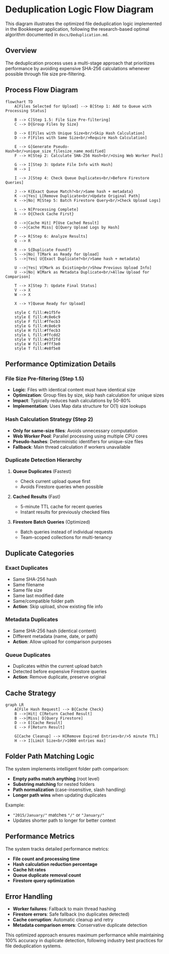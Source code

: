 # Deduplication Logic Flow Diagram

This diagram illustrates the optimized file deduplication logic implemented in the Bookkeeper application, following the research-based optimal algorithm documented in `docs/Deduplication.md`.

## Overview

The deduplication process uses a multi-stage approach that prioritizes performance by avoiding expensive SHA-256 calculations whenever possible through file size pre-filtering.

## Process Flow Diagram

```mermaid
flowchart TD
    A[Files Selected for Upload] --> B[Step 1: Add to Queue with Processing Status]
    
    B --> C[Step 1.5: File Size Pre-filtering]
    C --> D{Group Files by Size}
    
    D --> E[Files with Unique Size<br/>Skip Hash Calculation]
    D --> F[Files with Same Size<br/>Require Hash Calculation]
    
    E --> G[Generate Pseudo-Hash<br/>unique_size_filesize_name_modified]
    F --> H[Step 2: Calculate SHA-256 Hash<br/>Using Web Worker Pool]
    
    G --> I[Step 3: Update File Info with Hash]
    H --> I
    
    I --> J[Step 4: Check Queue Duplicates<br/>Before Firestore Queries]
    
    J --> K{Exact Queue Match?<br/>Same hash + metadata}
    K -->|Yes| L[Remove Duplicate<br/>Update Original Path]
    K -->|No| M[Step 5: Batch Firestore Query<br/>Check Upload Logs]
    
    L --> N[Processing Complete]
    M --> O{Check Cache First}
    
    O -->|Cache Hit| P[Use Cached Result]
    O -->|Cache Miss| Q[Query Upload Logs by Hash]
    
    P --> R[Step 6: Analyze Results]
    Q --> R
    
    R --> S{Duplicate Found?}
    S -->|No| T[Mark as Ready for Upload]
    S -->|Yes| U{Exact Duplicate?<br/>Same hash + metadata}
    
    U -->|Yes| V[Mark as Existing<br/>Show Previous Upload Info]
    U -->|No| W[Mark as Metadata Duplicate<br/>Allow Upload for Comparison]
    
    T --> X[Step 7: Update Final Status]
    V --> X
    W --> X
    
    X --> Y[Queue Ready for Upload]
    
    style C fill:#e1f5fe
    style E fill:#c8e6c9
    style F fill:#ffecb3
    style G fill:#c8e6c9
    style H fill:#ffecb3
    style L fill:#ffcdd2
    style V fill:#e3f2fd
    style W fill:#fff3e0
    style T fill:#e8f5e8
```

## Performance Optimization Details

### File Size Pre-filtering (Step 1.5)
- **Logic**: Files with identical content must have identical size
- **Optimization**: Group files by size, skip hash calculation for unique sizes
- **Impact**: Typically reduces hash calculations by 50-80%
- **Implementation**: Uses Map data structure for O(1) size lookups

### Hash Calculation Strategy (Step 2)
- **Only for same-size files**: Avoids unnecessary computation
- **Web Worker Pool**: Parallel processing using multiple CPU cores
- **Pseudo-hashes**: Deterministic identifiers for unique-size files
- **Fallback**: Main thread calculation if workers unavailable

### Duplicate Detection Hierarchy

1. **Queue Duplicates** (Fastest)
   - Check current upload queue first
   - Avoids Firestore queries when possible

2. **Cached Results** (Fast)
   - 5-minute TTL cache for recent queries
   - Instant results for previously checked files

3. **Firestore Batch Queries** (Optimized)
   - Batch queries instead of individual requests
   - Team-scoped collections for multi-tenancy

## Duplicate Categories

### Exact Duplicates
- Same SHA-256 hash
- Same filename
- Same file size
- Same last modified date
- Same/compatible folder path
- **Action**: Skip upload, show existing file info

### Metadata Duplicates
- Same SHA-256 hash (identical content)
- Different metadata (name, date, or path)
- **Action**: Allow upload for comparison purposes

### Queue Duplicates
- Duplicates within the current upload batch
- Detected before expensive Firestore queries
- **Action**: Remove duplicate, preserve original

## Cache Strategy

```mermaid
graph LR
    A[File Hash Request] --> B{Cache Check}
    B -->|Hit| C[Return Cached Result]
    B -->|Miss| D[Query Firestore]
    D --> E[Cache Result]
    E --> F[Return Result]
    
    G[Cache Cleanup] --> H[Remove Expired Entries<br/>5 minute TTL]
    H --> I[Limit Size<br/>1000 entries max]
```

## Folder Path Matching Logic

The system implements intelligent folder path comparison:

- **Empty paths match anything** (root level)
- **Substring matching** for nested folders
- **Path normalization** (case-insensitive, slash handling)
- **Longer path wins** when updating duplicates

Example:
- `"2015/January/"` matches `"/"` or `"January/"`
- Updates shorter path to longer for better context

## Performance Metrics

The system tracks detailed performance metrics:

- **File count and processing time**
- **Hash calculation reduction percentage**
- **Cache hit rates**
- **Queue duplicate removal count**
- **Firestore query optimization**

## Error Handling

- **Worker failures**: Fallback to main thread hashing
- **Firestore errors**: Safe fallback (no duplicates detected)
- **Cache corruption**: Automatic cleanup and retry
- **Metadata comparison errors**: Conservative duplicate detection

This optimized approach ensures maximum performance while maintaining 100% accuracy in duplicate detection, following industry best practices for file deduplication systems.